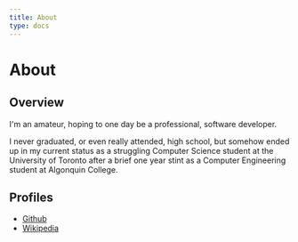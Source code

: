 ```yaml
---
title: About
type: docs
---
```


# About

## Overview
I'm an amateur, hoping to one day be a professional, software developer.

I never graduated, or even really attended, high school, but somehow ended up in my current status as a struggling Computer Science student at the University of Toronto after a brief one year stint as a Computer Engineering student at Algonquin College.

## Profiles
* [Github](https://github.com/potato-diet)
* [Wikipedia](https://en.wikipedia.org/wiki/User:PotatoDiet)